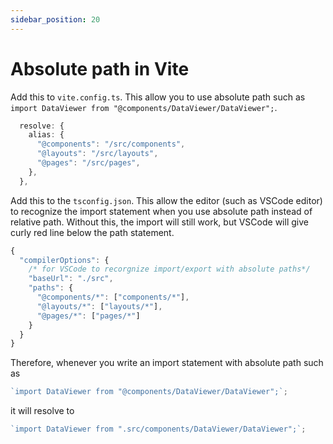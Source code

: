 ```yaml
---
sidebar_position: 20
---
```


# Absolute path in Vite

Add this to `vite.config.ts`. This allow you to use absolute path such as `import DataViewer from "@components/DataViewer/DataViewer";`.

```ts
  resolve: {
    alias: {
      "@components": "/src/components",
      "@layouts": "/src/layouts",
      "@pages": "/src/pages",
    },
  },
```

Add this to the `tsconfig.json`. This allow the editor (such as VSCode editor) to recognize the import statement when you use absolute path instead of relative path. Without this, the import will still work, but VSCode will give curly red line below the path statement.

```js
{
  "compilerOptions": {
    /* for VSCode to recorgnize import/export with absolute paths*/
    "baseUrl": "./src",
    "paths": {
      "@components/*": ["components/*"],
      "@layouts/*": ["layouts/*"],
      "@pages/*": ["pages/*"]
    }
  }
}
```

Therefore, whenever you write an import statement with absolute path such as

```js
`import DataViewer from "@components/DataViewer/DataViewer";`;
```

it will resolve to

```js
`import DataViewer from ".src/components/DataViewer/DataViewer";`;
```
